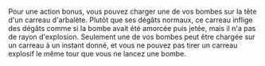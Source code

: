 Pour une action bonus, vous pouvez charger une de vos bombes sur la tête d'un carreau d'arbalète. Plutôt que ses dégâts normaux, ce carreau inflige des dégâts comme si la bombe avait été amorcée puis jetée, mais il n'a pas de rayon d'explosion. Seulement une de vos bombes peut être chargée sur un carreau à un instant donné, et vous ne pouvez pas tirer un carreau explosif le même tour que vous ne lancez une bombe.